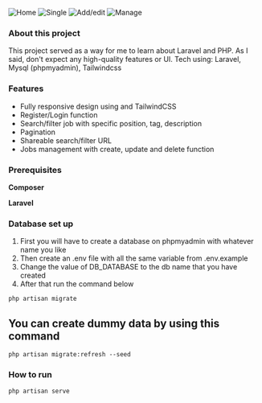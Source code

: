 ![Home](https://res.cloudinary.com/dbiliw2ja/image/upload/v1694937719/Home_dfswgb.png)
![Single](https://res.cloudinary.com/dbiliw2ja/image/upload/v1694937784/Single_vnabmb.png)
![Add/edit](https://res.cloudinary.com/dbiliw2ja/image/upload/v1694937718/Add-edit_tvjybt.png)
![Manage](https://res.cloudinary.com/dbiliw2ja/image/upload/v1694937718/Manage_jtmquh.png)

### About this project 
This project served as a way for me to learn about Laravel and PHP.
As I said, don't expect any high-quality features or UI.
Tech using: Laravel, Mysql (phpmyadmin), Tailwindcss

### Features
- Fully responsive design using and TailwindCSS
- Register/Login function
- Search/filter job with specific position, tag, description
- Pagination
- Shareable search/filter URL
- Jobs management with create, update and delete function

### Prerequisites

**Composer**

**Laravel**

### Database set up
1. First you will have to create a database on phpmyadmin with whatever name you like
2. Then create an .env file with all the same variable from .env.example
3. Change the value of DB_DATABASE to the db name that you have created  
4. After that run the command below 

```shell
php artisan migrate
```

## You can create dummy data by using this command
```shell
php artisan migrate:refresh --seed
```

### How to run
```shell
php artisan serve
```

